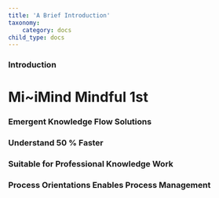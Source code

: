 ```yaml
---
title: 'A Brief Introduction'
taxonomy:
    category: docs
child_type: docs
---
```


### Introduction

# Mi~iMind Mindful 1st

### Emergent Knowledge Flow Solutions
### Understand 50 % Faster
### Suitable for Professional Knowledge Work
### Process Orientations Enables Process Management
